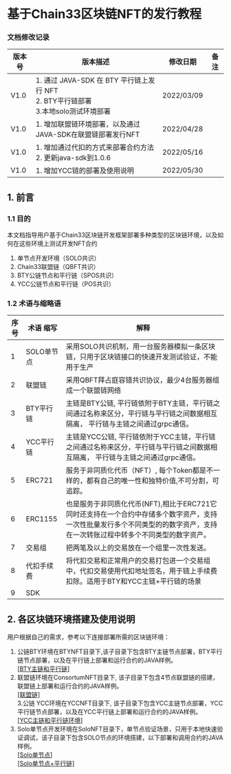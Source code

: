 # 基于Chain33区块链NFT的发行教程

### 文档修改记录

| 版本号 | 版本描述                              | 修改日期   | 备注 |
| ------ | ------------------------------------- | ---------- | ---- |
| V1.0   | 1. 通过 JAVA-SDK 在 BTY 平行链上发行 NFT<br>2. BTY平行链部署<br>3.本地solo测试环境部署 | 2022/03/09 |
| V1.0   | 1. 增加联盟链环境部署，以及通过JAVA-SDK在联盟链部署发行NFT | 2022/04/28 |
| V1.0   | 1. 增加通过代扣的方式来部署合约方法<br>2. 更新java-sdk到1.0.6 | 2022/05/16 |
| V1.0   | 1. 增加YCC链的部署及使用说明 | 2022/05/30 |

## 1. 前言
### 1.1 目的
本文档指导用户基于Chain33区块链开发框架部署多种类型的区块链环境，以及如何在这些环境上测试开发NFT合约
 1. 单节点开发环境（SOLO共识）  
 2. Chain33联盟链（QBFT共识）  
 3. BTY公链节点和平行链（SPOS共识）  
 4. YCC公链节点和平行链（POS共识）  

### 1.2 术语与缩略语

| 序号 | 术语 缩写                              | 解释   |
| ------- | -------------------------------------- | --------------------- |
| 1   | SOLO单节点| 采用SOLO共识机制，用一台服务器模拟一条区块链，只用于区块链接口的快速开发测试验证，不能用于生产|
| 2   | 联盟链| 采用QBFT拜占庭容错共识协议，最少4台服务器组成一个联盟链网络|
| 3   | BTY平行链| 主链是BTY公链, 平行链依附于BTY主链，平行链之间通过名称来区分，平行链与平行链之间数据相互隔离， 平行链与主链之间通过grpc通信。|
| 4   | YCC平行链| 主链是YCC公链, 平行链依附于YCC主链，平行链之间通过名称来区分，平行链与平行链之间数据相互隔离， 平行链与主链之间通过grpc通信。|
| 5   | ERC721| 服务于非同质化代币（NFT）, 每个Token都是不一样的，都有自己的唯一性和独特价值,不可分割，可追踪。|
| 6   | ERC1155| 也是服务于非同质化代币(NFT),相比于ERC721它同时还支持在一个合约中存储多个数字资产，支持一次性批量发行多个不同类型的的数字资产，支持在一次转账过程中转多个不同类型的数字资产。|
| 7   | 交易组| 把两笔及以上的交易放在一个组里一次性发送。|
| 8   | 代扣手续费| 将代扣交易和正常用户的交易打包进一个交易组中，代扣交易使用代扣地址签名，用于链上手续费扣除。适用于BTY和YCC主链+平行链的场景|
| 9   | SDK| |

## 2. 各区块链环境搭建及使用说明  
用户根据自己的需求，参考以下连接部署所需的区块链环境：  
1. 公链BTY环境在BTYNFT目录下,该子目录下包含BTY主链节点部署，BTY平行链节点部署，以及在平行链上部署和运行合约的JAVA样例。   
[[BTY主链和平行链]](https://github.com/andyYuanFZM/NFTDemo/tree/main/src/test/java/com/chain33/cn/BTYNFT/readme.md)   
2. 联盟链环境在ConsortumNFT目录下, 该子目录下包含4节点联盟链的搭建， 联盟链上部署和运行合约的JAVA样例。   
[[联盟链]](https://github.com/andyYuanFZM/NFTDemo/tree/main/src/test/java/com/chain33/cn/ConsortiumNFT/readme.md)   
3.公链 YCC环境在YCCNFT目录下, 该子目录下包含YCC主链节点部署，YCC平行链节点部署，以及在YCC平行链上部署和运行合约的JAVA样例。      
[[YCC主链和平行链环境]](https://github.com/andyYuanFZM/NFTDemo/tree/main/src/test/java/com/chain33/cn/YCCNFT/readme.md)    
4. Solo单节点开发环境在SoloNFT目录下，单节点验证场景，只用于本地快速验证调试，该子目录下包含SOLO节点的环境搭建，以下部署和调用合约的JAVA样例。  
[[Solo单节点]](https://github.com/andyYuanFZM/NFTDemo/tree/main/src/test/java/com/chain33/cn/SoloNFT/singleSolo/readme.md)    
[[Solo单节点+平行链]](https://github.com/andyYuanFZM/NFTDemo/tree/main/src/test/java/com/chain33/cn/SoloNFT/soloAndPara/readme.md)     

